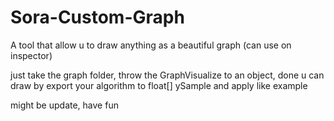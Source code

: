# Sora-Custom-Graph
A tool that allow u to draw anything as a beautiful graph (can use on inspector)

just take the graph folder, throw the GraphVisualize to an object, done
u can draw by export your algorithm to float[] ySample and apply like example

might be update, have fun
